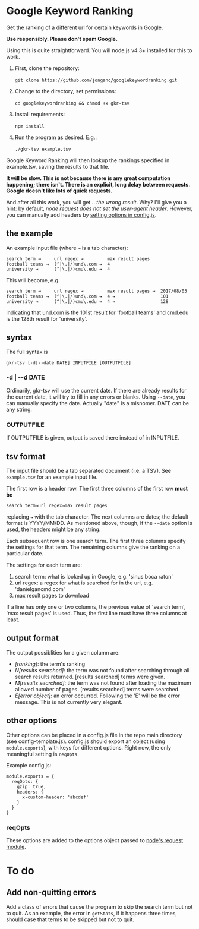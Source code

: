<!-- 
    Copyright 2017 Jonathan Ganc
    
    This file is part of googlekeywordranking.
  
    googlekeywordranking is free software: you can redistribute it and/or
    modify it under the terms of the GNU General Public License as
    published by the Free Software Foundation, either version 3 of the
    License, or (at your option) any later version.
  
    Foobar is distributed in the hope that it will be useful,
    but WITHOUT ANY WARRANTY; without even the implied warranty of
    MERCHANTABILITY or FITNESS FOR A PARTICULAR PURPOSE.  See the
    GNU General Public License for more details.
  
    You should have received a copy of the GNU General Public License
    along with Foobar.  If not, see <http:  www.gnu.org/licenses/>.
 -->
# Google Keyword Ranking
Get the ranking of a different url for certain keywords in Google.

**Use responsibly. Please don't spam Google.**

Using this is quite straightforward. You will node.js v4.3+ installed for this to work.

1. First, clone the repository:<br><br>`git clone https://github.com/jonganc/googlekeywordranking.git`
    
2. Change to the directory, set permissions:<br><br>`cd googlekeywordranking && chmod +x gkr-tsv`
    
3. Install requirements:<br><br>`npm install`
    
4. Run the program as desired. E.g.:<br><br>`./gkr-tsv example.tsv`

Google Keyword Ranking will then lookup the rankings specified in example.tsv, saving the results to that file.

**It will be slow. This is not because there is any great computation happening; there isn't. There is an explicit, long delay between requests. Google doesn't like lots of quick requests.**

And after all this work, you will get... _the wrong result_. Why? I'll give you a hint: by default, _node request does not set the user-agent header_. However, you can manually add headers by [setting options in config.js](#other-options).

## the example

An example input file (where `⇥` is a tab character):

    search term ⇥     url regex ⇥         max result pages
    football teams ⇥  (^|\.|/)und\.com ⇥  4
    university ⇥      (^|\.|/)cmu\.edu ⇥  4

This will become, e.g. 

    search term ⇥     url regex ⇥         max result pages ⇥  2017/08/05
    football teams ⇥  (^|\.|/)und\.com ⇥  4 ⇥                 101
    university ⇥      (^|\.|/)cmu\.edu ⇥  4 ⇥                 128

indicating that und.com is the 101st result for 'football teams' and cmd.edu is the 128th result for 'university'.

## syntax

The full syntax is

    gkr-tsv [-d|--date DATE] INPUTFILE [OUTPUTFILE]

### -d | --d DATE

Ordinarily, gkr-tsv will use the current date. If there are already results for the current date, it will try to fill in any errors or blanks. Using `--date`, you can manually specify the date. Actually "date" is a misnomer. DATE can be any string.

### OUTPUTFILE

If OUTPUTFILE is given, output is saved there instead of in INPUTFILE.

## tsv format

The input file should be a tab separated document (i.e. a TSV). See `example.tsv` for an example input file.

The first row is a header row. The first three columns of the first row **must be**

    search term⇥url regex⇥max result pages

replacing `⇥` with the tab character. The next columns are dates; the default format is YYYY/MM/DD. As mentioned above, though, if the `--date` option is used, the headers might be any string.

Each subsequent row is one search term. The first three columns specify the settings for that term. The remaining columns give the ranking on a particular date.

The settings for each term are:
1. search term: what is looked up in Google, e.g. 'sinus boca raton'
2. url regex: a regex for what is searched for in the url, e.g. 'danielgancmd\.com'
3. max result pages to download

If a line has only one or two columns, the previous value of 'search term', 'max result pages' is used. Thus, the first line must have three columns at least.

## output format

The output possiblities for a given column are:
- _[ranking]_: the term's ranking
- _N[results searched]_: the term was not found after searching through all search results returned. [results searched] terms were given.
- _M[results searched]_: the term was not found after loading the maximum allowed number of pages. [results searched] terms were searched.
- _E[error object]_: an error occurred. Following the 'E' will be the error message. This is not currently very elegant.

## other options

Other options can be placed in a config.js file in the repo main directory (see config-template.js). config.js should export an object (using `module.exports`), with keys for different options. Right now, the only meaningful setting is `reqOpts`.

Example config.js:

    module.exports = {
      reqOpts: {
        gzip: true,
        headers: {
          x-custom-header: 'abcdef'
        }
      }
    }

### reqOpts

These options are added to the options object passed to [node's request module](https://github.com/request/request).

# To do

## Add non-quitting errors

Add a class of errors that cause the program to skip the search term but not to quit. As an example, the error in `getStats`, if it happens three times, should case that terms to be skipped but not to quit.
